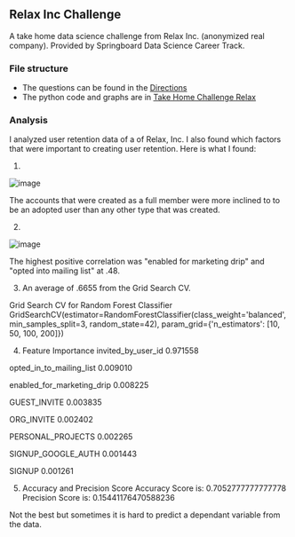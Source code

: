 
## Relax Inc Challenge
A take home data science challenge from Relax Inc. (anonymized real company). Provided by Springboard Data Science Career Track.

### File structure
- The questions can be found in the [Directions](https://github.com/GHASS19/GHASS19-Take-Home-Challenge-Relax-Inc-/blob/main/Relax%20Directions.pdf)
- The python code and graphs are in [Take Home Challenge Relax](https://github.com/GHASS19/GHASS19-Take-Home-Challenge-Relax-Inc-/blob/main/Relax%20Inc.%20Take-Home%20Challenge.ipynb) 

### Analysis
I analyzed user retention data of a of Relax, Inc. I also found which factors that were important to creating user retention. Here is what I found:

1. 
![image](https://user-images.githubusercontent.com/86930309/218946378-36d4b5f5-3516-4e93-943f-cab7cd259e39.png)

The accounts that were created as a full member were more inclined to to be an adopted user than any other type that was created.

2.
![image](https://user-images.githubusercontent.com/86930309/218946472-6e2d7ce6-f63a-4941-9606-c553681075f8.png)

The highest positive correlation was "enabled for marketing drip" and "opted into mailing list" at .48.

3. An average of .6655 from the Grid Search CV.

Grid Search CV for Random Forest Classifier
GridSearchCV(estimator=RandomForestClassifier(class_weight='balanced',
                                              min_samples_split=3,
                                              random_state=42),
             param_grid={'n_estimators': [10, 50, 100, 200]})

4. Feature Importance
invited_by_user_id            0.971558

opted_in_to_mailing_list      0.009010

enabled_for_marketing_drip    0.008225

GUEST_INVITE                  0.003835

ORG_INVITE                    0.002402

PERSONAL_PROJECTS             0.002265

SIGNUP_GOOGLE_AUTH            0.001443

SIGNUP                        0.001261

5. Accuracy and Precision Score
Accuracy Score is: 0.7052777777777778
Precision Score is: 0.15441176470588236

Not the best but sometimes it is hard to predict a dependant variable from the data.

